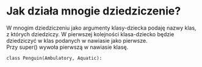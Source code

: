 # Jak działa mnogie dziedziczenie?  
W mnogim dziedziczeniu jako argumenty klasy-dziecka podaję nazwy klas, z których dziedziczy. W pierwszej kolejności klasa-dziecko będzie dziedziczyć w klas podanych w nawiasie jako pierwsze.  
Przy super() wywoła pierwszą w nawiasie klasę.  
  
```
class Penguin(Ambulatory, Aquatic):
```
